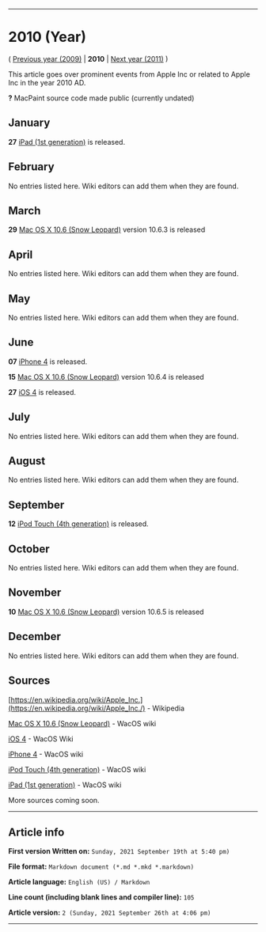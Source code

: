 
***

# 2010 (Year)

<!-- This article is about the year. For the 1984 Apple advertisement, go [here](https://github.com/seanpm2001/WacOS/wiki/1984(Advertisement)) for the Dystopian novel see [here](https://github.com/seanpm2001/WacOS/wiki/1984(Dystopia)/) !-->

( [Previous year (2009)](https://github.com/seanpm2001/WacOS/wiki/2009/) | **2010** | [Next year (2011)](https://github.com/seanpm2001/WacOS/wiki/2011/) )

This article goes over prominent events from Apple Inc or related to Apple Inc in the year 2010 AD.

**?** MacPaint source code made public (currently undated)

## January

**27** [iPad (1st generation)](https://github.com/seanpm2001/WacOS/wiki/iPad-(1st-generation)/) is released.

## February

No entries listed here. Wiki editors can add them when they are found.

## March

**29** [Mac OS X 10.6 (Snow Leopard)](https://github.com/seanpm2001/WacOS/wiki/Mac-OS-X-10-6-Snow-Leopard/) version 10.6.3 is released

## April

No entries listed here. Wiki editors can add them when they are found.

## May

No entries listed here. Wiki editors can add them when they are found.

## June

**07** [iPhone 4](https://github.com/seanpm2001/WacOS/wiki/iPhone-4/) is released.

**15** [Mac OS X 10.6 (Snow Leopard)](https://github.com/seanpm2001/WacOS/wiki/Mac-OS-X-10-6-Snow-Leopard/) version 10.6.4 is released

**27** [iOS 4](https://github.com/seanpm2001/WacOS/wiki/iOS-4/) is released.

## July

No entries listed here. Wiki editors can add them when they are found.

## August

No entries listed here. Wiki editors can add them when they are found.

## September

**12** [iPod Touch (4th generation)](https://github.com/seanpm2001/WacOS/wiki/iPod-Touch-(2nd-generation)/) is released.

## October

No entries listed here. Wiki editors can add them when they are found.

## November

**10** [Mac OS X 10.6 (Snow Leopard)](https://github.com/seanpm2001/WacOS/wiki/Mac-OS-X-10-6-Snow-Leopard/) version 10.6.5 is released

## December

No entries listed here. Wiki editors can add them when they are found.

## Sources

[https://en.wikipedia.org/wiki/Apple_Inc.](https://en.wikipedia.org/wiki/Apple_Inc./) - Wikipedia

[Mac OS X 10.6 (Snow Leopard)](https://github.com/seanpm2001/WacOS/wiki/Mac-OS-X-10-6-Snow-Leopard/) - WacOS wiki

[iOS 4](https://github.com/seanpm2001/WacOS/wiki/iOS-4/) - WacOS Wiki

[iPhone 4](https://github.com/seanpm2001/WacOS/wiki/iPhone-4/) - WacOS wiki

[iPod Touch (4th generation)](https://github.com/seanpm2001/WacOS/wiki/iPod-Touch-4/) - WacOS wiki

[iPad (1st generation)](https://github.com/seanpm2001/WacOS/wiki/iPad-1/) - WacOS wiki

More sources coming soon.

***

## Article info

**First version Written on:** `Sunday, 2021 September 19th at 5:40 pm)`

**File format:** `Markdown document (*.md *.mkd *.markdown)`

**Article language:** `English (US) / Markdown`

**Line count (including blank lines and compiler line):** `105`

**Article version:** `2 (Sunday, 2021 September 26th at 4:06 pm)`

***

<!-- Tools

Quick copy and paste

https://github.com/seanpm2001/WacOS/wiki/

!-->
